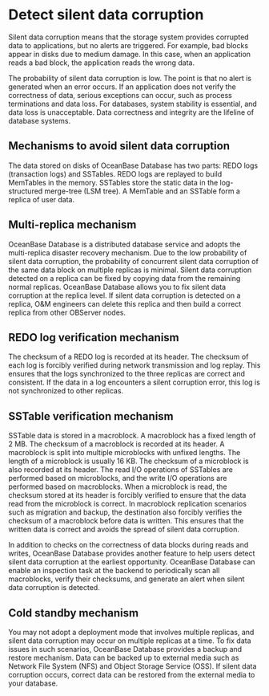 # Detect silent data corruption

Silent data corruption means that the storage system provides corrupted data to applications, but no alerts are triggered. For example, bad blocks appear in disks due to medium damage. In this case, when an application reads a bad block, the application reads the wrong data.

The probability of silent data corruption is low. The point is that no alert is generated when an error occurs. If an application does not verify the correctness of data, serious exceptions can occur, such as process terminations and data loss. For databases, system stability is essential, and data loss is unacceptable. Data correctness and integrity are the lifeline of database systems.

## Mechanisms to avoid silent data corruption

The data stored on disks of OceanBase Database has two parts: REDO logs (transaction logs) and SSTables. REDO logs are replayed to build MemTables in the memory. SSTables store the static data in the log-structured merge-tree (LSM tree). A MemTable and an SSTable form a replica of user data.

## Multi-replica mechanism

OceanBase Database is a distributed database service and adopts the multi-replica disaster recovery mechanism. Due to the low probability of silent data corruption, the probability of concurrent silent data corruption of the same data block on multiple replicas is minimal. Silent data corruption detected on a replica can be fixed by copying data from the remaining normal replicas. OceanBase Database allows you to fix silent data corruption at the replica level. If silent data corruption is detected on a replica, O&M engineers can delete this replica and then build a correct replica from other OBServer nodes.

## REDO log verification mechanism

The checksum of a REDO log is recorded at its header. The checksum of each log is forcibly verified during network transmission and log replay. This ensures that the logs synchronized to the three replicas are correct and consistent. If the data in a log encounters a silent corruption error, this log is not synchronized to other replicas.

## SSTable verification mechanism

SSTable data is stored in a macroblock. A macroblock has a fixed length of 2 MB. The checksum of a macroblock is recorded at its header. A macroblock is split into multiple microblocks with unfixed lengths. The length of a microblock is usually 16 KB. The checksum of a microblock is also recorded at its header. The read I/O operations of SSTables are performed based on microblocks, and the write I/O operations are performed based on macroblocks. When a microblock is read, the checksum stored at its header is forcibly verified to ensure that the data read from the microblock is correct. In macroblock replication scenarios such as migration and backup, the destination also forcibly verifies the checksum of a macroblock before data is written. This ensures that the written data is correct and avoids the spread of silent data corruption.

In addition to checks on the correctness of data blocks during reads and writes, OceanBase Database provides another feature to help users detect silent data corruption at the earliest opportunity. OceanBase Database can enable an inspection task at the backend to periodically scan all macroblocks, verify their checksums, and generate an alert when silent data corruption is detected.

## Cold standby mechanism

You may not adopt a deployment mode that involves multiple replicas, and silent data corruption may occur on multiple replicas at a time. To fix data issues in such scenarios, OceanBase Database provides a backup and restore mechanism. Data can be backed up to external media such as Network File System (NFS) and Object Storage Service (OSS). If silent data corruption occurs, correct data can be restored from the external media to your database.

